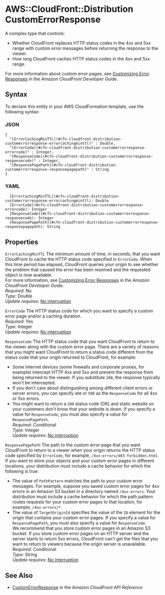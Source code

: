 # AWS::CloudFront::Distribution CustomErrorResponse<a name="aws-properties-cloudfront-distribution-customerrorresponse"></a>

A complex type that controls:
+ Whether CloudFront replaces HTTP status codes in the 4xx and 5xx range with custom error messages before returning the response to the viewer\. 
+ How long CloudFront caches HTTP status codes in the 4xx and 5xx range\.

For more information about custom error pages, see [Customizing Error Responses](https://docs.aws.amazon.com/AmazonCloudFront/latest/DeveloperGuide/custom-error-pages.html) in the *Amazon CloudFront Developer Guide*\.

## Syntax<a name="aws-properties-cloudfront-distribution-customerrorresponse-syntax"></a>

To declare this entity in your AWS CloudFormation template, use the following syntax:

### JSON<a name="aws-properties-cloudfront-distribution-customerrorresponse-syntax.json"></a>

```
{
  "[ErrorCachingMinTTL](#cfn-cloudfront-distribution-customerrorresponse-errorcachingminttl)" : Double,
  "[ErrorCode](#cfn-cloudfront-distribution-customerrorresponse-errorcode)" : Integer,
  "[ResponseCode](#cfn-cloudfront-distribution-customerrorresponse-responsecode)" : Integer,
  "[ResponsePagePath](#cfn-cloudfront-distribution-customerrorresponse-responsepagepath)" : String
}
```

### YAML<a name="aws-properties-cloudfront-distribution-customerrorresponse-syntax.yaml"></a>

```
  [ErrorCachingMinTTL](#cfn-cloudfront-distribution-customerrorresponse-errorcachingminttl): Double
  [ErrorCode](#cfn-cloudfront-distribution-customerrorresponse-errorcode): Integer
  [ResponseCode](#cfn-cloudfront-distribution-customerrorresponse-responsecode): Integer
  [ResponsePagePath](#cfn-cloudfront-distribution-customerrorresponse-responsepagepath): String
```

## Properties<a name="aws-properties-cloudfront-distribution-customerrorresponse-properties"></a>

`ErrorCachingMinTTL`  <a name="cfn-cloudfront-distribution-customerrorresponse-errorcachingminttl"></a>
The minimum amount of time, in seconds, that you want CloudFront to cache the HTTP status code specified in `ErrorCode`\. When this time period has elapsed, CloudFront queries your origin to see whether the problem that caused the error has been resolved and the requested object is now available\.  
For more information, see [Customizing Error Responses](https://docs.aws.amazon.com/AmazonCloudFront/latest/DeveloperGuide/custom-error-pages.html) in the *Amazon CloudFront Developer Guide*\.  
*Required*: No  
*Type*: Double  
*Update requires*: [No interruption](https://docs.aws.amazon.com/AWSCloudFormation/latest/UserGuide/using-cfn-updating-stacks-update-behaviors.html#update-no-interrupt)

`ErrorCode`  <a name="cfn-cloudfront-distribution-customerrorresponse-errorcode"></a>
The HTTP status code for which you want to specify a custom error page and/or a caching duration\.  
*Required*: Yes  
*Type*: Integer  
*Update requires*: [No interruption](https://docs.aws.amazon.com/AWSCloudFormation/latest/UserGuide/using-cfn-updating-stacks-update-behaviors.html#update-no-interrupt)

`ResponseCode`  <a name="cfn-cloudfront-distribution-customerrorresponse-responsecode"></a>
The HTTP status code that you want CloudFront to return to the viewer along with the custom error page\. There are a variety of reasons that you might want CloudFront to return a status code different from the status code that your origin returned to CloudFront, for example:  
+ Some Internet devices \(some firewalls and corporate proxies, for example\) intercept HTTP 4xx and 5xx and prevent the response from being returned to the viewer\. If you substitute `200`, the response typically won't be intercepted\.
+ If you don't care about distinguishing among different client errors or server errors, you can specify `400` or `500` as the `ResponseCode` for all 4xx or 5xx errors\.
+ You might want to return a `200` status code \(OK\) and static website so your customers don't know that your website is down\.
If you specify a value for `ResponseCode`, you must also specify a value for `ResponsePagePath`\.  
*Required*: Conditional  
*Type*: Integer  
*Update requires*: [No interruption](https://docs.aws.amazon.com/AWSCloudFormation/latest/UserGuide/using-cfn-updating-stacks-update-behaviors.html#update-no-interrupt)

`ResponsePagePath`  <a name="cfn-cloudfront-distribution-customerrorresponse-responsepagepath"></a>
The path to the custom error page that you want CloudFront to return to a viewer when your origin returns the HTTP status code specified by `ErrorCode`, for example, `/4xx-errors/403-forbidden.html`\. If you want to store your objects and your custom error pages in different locations, your distribution must include a cache behavior for which the following is true:  
+ The value of `PathPattern` matches the path to your custom error messages\. For example, suppose you saved custom error pages for 4xx errors in an Amazon S3 bucket in a directory named `/4xx-errors`\. Your distribution must include a cache behavior for which the path pattern routes requests for your custom error pages to that location, for example, `/4xx-errors/*`\. 
+ The value of `TargetOriginId` specifies the value of the `ID` element for the origin that contains your custom error pages\.
If you specify a value for `ResponsePagePath`, you must also specify a value for `ResponseCode`\.  
We recommend that you store custom error pages in an Amazon S3 bucket\. If you store custom error pages on an HTTP server and the server starts to return 5xx errors, CloudFront can't get the files that you want to return to viewers because the origin server is unavailable\.  
*Required*: Conditional  
*Type*: String  
*Update requires*: [No interruption](https://docs.aws.amazon.com/AWSCloudFormation/latest/UserGuide/using-cfn-updating-stacks-update-behaviors.html#update-no-interrupt)

## See Also<a name="aws-properties-cloudfront-distribution-customerrorresponse--seealso"></a>
+  [CustomErrorResponse](https://docs.aws.amazon.com/cloudfront/latest/APIReference/API_CustomErrorResponse.html) in the *Amazon CloudFront API Reference* 